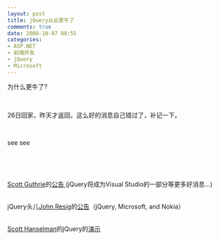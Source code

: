 ```yaml
---
layout: post
title: jQuery从此更牛了
comments: true
date: 2008-10-07 08:55
categories:
- ASP.NET
- 前端开发
- jQuery
- Microsoft
---
```


<p>为什么更牛了?</p>
<p> </p>
<p>26日回家，昨天才返回，这么好的消息自己错过了，补记一下。</p>
<p> </p>
<p>see see</p>
<p><!--more--></p>
<p> </p>
<p> </p>
<p><a href="http://weblogs.asp.net/scottgu/">Scott Guthrie</a>的<a href="http://weblogs.asp.net/scottgu/archive/2008/09/28/jquery-and-microsoft.aspx">公告 </a>(jQuery将成为Visual Studio的一部分等更多好消息...)</p>
<p> <br />jQuery头儿<a href="http://ejohn.org/">John Resig</a>的<a href="http://jquery.com/blog/2008/09/28/jquery-microsoft-nokia/">公告</a>（jQuery, Microsoft, and Nokia）</p>
<p> <br /><a href="http://www.hanselman.com/blog/">Scott Hanselman</a>的jQuery的<a href="http://www.hanselman.com/blog/jQueryToShipWithASPNETMVCAndVisualStudio.aspx">演示</a></p>				
